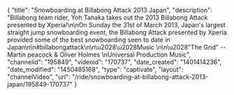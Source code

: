 {
    "title": "Snowboarding at Billabong Attack 2013 Japan",
    "description": "Billabong team rider, Yoh Tanaka takes out the 2013 Billabong Attack presented by Xperia!\n\nOn Sunday the 31st of March 2013, Japan's largest straight jump snowboarding event, the Billabong Attack presented by Xperia provided some of the best snowboarding seen to date in Japan\n\n#billabongattack\n\n\u2028\u2028Music \n\n\u2028\"The Grid\" -- Martin peacock & Oliver Holmes \nUniversal Production Music",
    "channelid": "195849",
    "videoid": "170737",
    "date_created": "1401414236",
    "date_modified": "1450485168",
    "type": "captivate",
    "layout": "channelVideo",
    "url": "\/ride\/snowboarding-at-billabong-attack-2013-japan\/195849-170737"
}